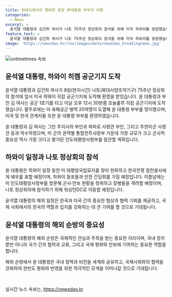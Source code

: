 ```yaml
---
title: 하와이에서의 행복한 휴양 尹대통령 부부의 여행
categories:
  - News
excerpt: >
  윤석열 대통령과 김건희 여사가 나토 75주년 정상회의 참석을 위해 미국 하와이를 방문했습니다. 도착과 동시에 환영을 받고, 정식 행사에 앞서 공군기지를 빠져나가며 현지 관계자들과 화담을 나누었습니다. 윤 대통령은 미 태평양사령부를 방문하여 군사·안보 현황을 점검하고, 나토 정상회의를 위해 워싱턴DC로 이동할 예정입니다.
feature_text: >
  윤석열 대통령과 김건희 여사가 나토 75주년 정상회의 참석을 위해 미국 하와이를 방문했습니다. 도착과 동시에 환영을 받고, 정식 행사에 앞서 공군기지를 빠져나가며 현지 관계자들과 화담을 나누었습니다. 윤 대통령은 미 태평양사령부를 방문하여 군사·안보 현황을 점검하고, 나토 정상회의를 위해 워싱턴DC로 이동할 예정입니다.
image: 'https://newsdao.kr/res/images/meta/newsdao_breakingnews.jpg'
---
```


<p><img src="https://newsdao.kr/res/images/meta/newsdao_breakingnews.jpg" alt="ontimetimes 속보" /></p>

<h2 data-ke-size="size26">윤석열 대통령, 하와이 히켐 공군기지 도착</h2>

<p>윤석열 대통령과 김건희 여사가 8일(현지시간) 나토(북대서양조약기구) 75주년 정상회의 참석에 앞서 미국 하와이 히캄 공군기지에 도착해 환영을 받았습니다. 윤 대통령과 부인 김 여사는 공군 1호기를 타고 이날 오후 12시 30분쯤 호놀룰루 히캄 공군기지에 도착했습니다. 활주로에는 미 육해공군 병력 20여명이 도열해 윤 대통령 부부를 맞이했으며, 미국 및 한국 관계자들 또한 윤 대통령 부부를 환영하였습니다.</p>

<p data-ke-size="size16">윤 대통령과 김 여사는 그린 주지사의 부인과 파파로 사령관 부인, 그리고 주한미군 사령관 등과 악수하였으며, 미 군의 권역별 통합전투사령부 가운데 가장 규모가 크고 군사적 중요성 역시 가장 크다고 평가된 인도태평양사령부를 참관할 계획입니다.</p>

<h2 data-ke-size="size26">하와이 일정과 나토 정상회의 참석</h2>

<p>윤 대통령은 하와이 일정 동안 미 태평양국립묘지를 찾아 헌화하고 한국전쟁 참전용사에게 예우를 표할 예정이며, 하와이 동포들과 만찬 간담회를 가질 예정입니다. 이튿날에는 미 인도태평양사령부를 방문해 군사·안보 현황을 청취하고 장병들을 격려할 예정이며, 나토 정상회의에 참석하기 위해 워싱턴DC로 이동할 예정입니다.</p>

<p>윤석열 대통령의 해외 일정은 한국과 타국 간의 중요한 협상과 협력 기회를 제공하고, 국제 사회에서의 한국의 역할과 입지를 강화하는 데 큰 기여를 할 것으로 기대됩니다.</p>

<h2 data-ke-size="size26">윤석열 대통령의 해외 순방의 중요성</h2>

<p>윤석열 대통령의 해외 순방은 국제적인 관심과 주목을 받는 중요한 자리이며, 국내 정치뿐만 아니라 국가 간의 협력과 교류, 그리고 국제 평화와 안보에 기여하는 중요한 역할을 합니다.</p>

<p>해외 순방에서 윤 대통령은 국내 정책과 비전을 세계와 공유하고, 국제사회와의 협력을 강화하여 한반도 평화와 번영을 위한 적극적인 모색을 이어나갈 것으로 기대됩니다. </p>

<p data-ke-size="size16">&nbsp;</p>
실시간 뉴스 속보는, <a href="https://newsdao.kr" rel="dofollow">https://newsdao.kr</a>


